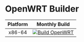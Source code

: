 # OpenWRT Builder

| Platform | Monthly Build |
|:--------:|:-------------:|
| x86-64   | [![Build OpenWRT](https://github.com/lirundong/homelab-infra/actions/workflows/build_openwrt.yaml/badge.svg)](https://github.com/lirundong/homelab-infra/actions/workflows/build_openwrt.yaml) |

